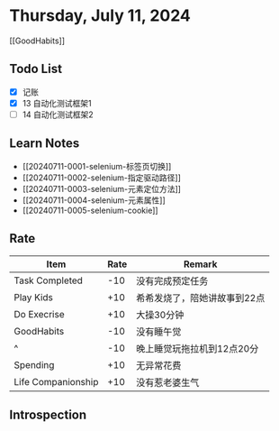 # Thursday, July 11, 2024

[[GoodHabits]]

## Todo List

- [x] 记账
- [x] 13 自动化测试框架1
- [ ] 14 自动化测试框架2

## Learn Notes

- [[20240711-0001-selenium-标签页切换]]
- [[20240711-0002-selenium-指定驱动路径]]
- [[20240711-0003-selenium-元素定位方法]]
- [[20240711-0004-selenium-元素属性]]
- [[20240711-0005-selenium-cookie]]

## Rate

| Item               | Rate | Remark                       |
| ------------------ | ---- | ---------------------------- |
| Task Completed     | -10  | 没有完成预定任务             |
| Play Kids          | +10  | 希希发烧了，陪她讲故事到22点 |
| Do Execrise        | +10  | 大操30分钟                   |
| GoodHabits         | -10  | 没有睡午觉                   |
| ^                  | -10  | 晚上睡觉玩拖拉机到12点20分   |
| Spending           | +10  | 无异常花费                   |
| Life Companionship | +10  | 没有惹老婆生气               |

## Introspection
